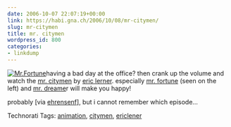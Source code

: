 ```yaml
---
date: 2006-10-07 22:07:19+00:00
link: https://habi.gna.ch/2006/10/08/mr-citymen/
slug: mr-citymen
title: mr. citymen
wordpress_id: 800
categories:
- linkdump
---
```


[![Mr.Fortune](https://habi.gna.ch/wp-content/uploads/2006/10/images/mr.fortune-tm.jpg)](https://habi.gna.ch/wp-content/uploads/2006/10/images/mr.fortune.jpg)having a bad day at the office? then crank up the volume and watch the [mr. citymen](http://www.ericlerner.com/mrfinal/mrfinalhome.html) by [eric lerner](http://www.ericlerner.com/). especially [mr. fortune](http://www.ericlerner.com/mrfinal/fortune.html) (seen on the left) and [mr. dreame](http://www.ericlerner.com/mrfinal/dreamer.html)r will make you happy!

probably [via [ehrensenf](http://ehrensenf.de/)], but i cannot remember which episode...


Technorati Tags: [animation](http://www.technorati.com/tag/animation), [citymen](http://www.technorati.com/tag/citymen), [ericlener](http://www.technorati.com/tag/ericlener)
